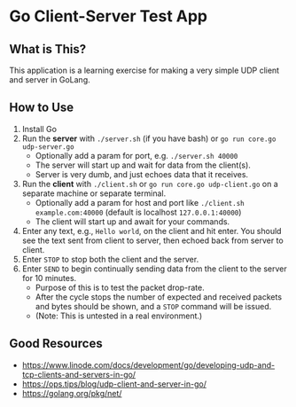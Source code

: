 # Go Client-Server Test App

## What is This?

This application is a learning exercise for making a very simple UDP client and server in GoLang.

## How to Use

1. Install Go
1. Run the **server** with `./server.sh` (if you have bash) or `go run core.go udp-server.go`
   * Optionally add a param for port, e.g. `./server.sh 40000`
   * The server will start up and wait for data from the client(s).
   * Server is very dumb, and just echoes data that it receives.
1. Run the **client** with `./client.sh` or `go run core.go udp-client.go` on a separate machine or separate terminal.
   * Optionally add a param for host and port like `./client.sh example.com:40000` (default is localhost `127.0.0.1:40000`)
   * The client will start up and await for your commands.
1. Enter any text, e.g., `Hello world`, on the client and hit enter. You should see the text sent from client to server, then echoed back from server to client.
1. Enter `STOP` to stop both the client and the server.
1. Enter `SEND` to begin continually sending data from the client to the server for 10 minutes.
    * Purpose of this is to test the packet drop-rate.
	* After the cycle stops the number of expected and received packets and bytes should be shown, and a `STOP` command will be issued.
	* (Note: This is untested in a real environment.)

## Good Resources
* https://www.linode.com/docs/development/go/developing-udp-and-tcp-clients-and-servers-in-go/
* https://ops.tips/blog/udp-client-and-server-in-go/
* https://golang.org/pkg/net/